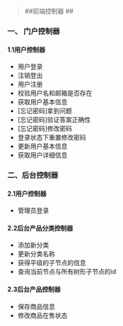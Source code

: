 > ##前端控制器 ##
### 一、 门户控制器 ###
#### 1.1用户控制器 #### 
* 用户登录
* 注销登出
* 用户注册
* 校验用户名和邮箱是否存在
* 获取用户基本信息
* [忘记密码]拿到问题
* [忘记密码]验证答案正确性
* [忘记密码]修改密码
* 登录状态下重置修改密码
* 更新用户基本信息
* 获取用户详细信息

### 二、后台控制器 ###
#### 2.1用户控制器
* 管理员登录

#### 2.2后台产品分类控制器
* 添加新分类
* 更新分类名称
* 获得平级的子节点的信息
* 查询当前节点与所有树形子节点的id

#### 2.3后台产品控制器
* 保存商品信息
* 修改商品在售状态
